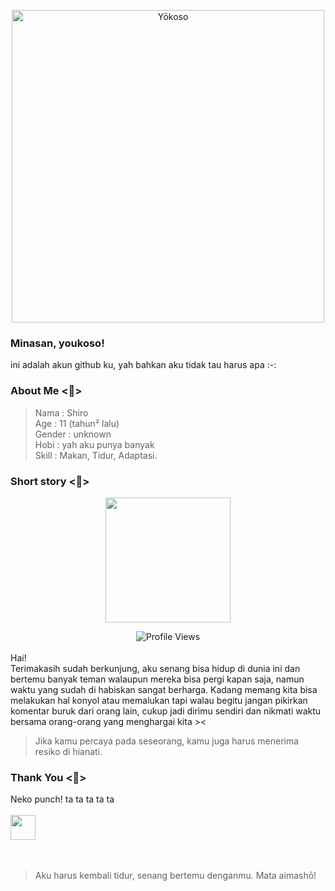 
<p align="center">
  <img src="https://files.catbox.moe/q7ihpu.jpg" width="500px" alt="Yōkoso">
</p>

### Minasan, youkoso!
ini adalah akun github ku, yah bahkan aku tidak tau harus apa :-:

### About Me <🪻>
> Nama   : Shiro <br>
> Age    : 11 (tahun² lalu) <br>
> Gender : unknown <br>
> Hobi   : yah aku punya banyak <br>
> Skill  : Makan, Tidur, Adaptasi.

### Short story <🌿>


<p align="center">
  <img src="https://files.catbox.moe/szp6b6.jpg" width="200" 
</p>
  <div align="center">
  <img src="https://komarev.com/ghpvc/?username=shiro-nesu&color=brightgreen&style=plastic&label=Profile+Views" alt="Profile Views">
</div>
<br> 
Hai! <br>
Terimakasih sudah berkunjung, aku senang bisa hidup di dunia ini dan bertemu banyak teman walaupun mereka bisa pergi kapan saja, namun waktu yang sudah di habiskan sangat berharga. Kadang memang kita bisa melakukan hal konyol atau memalukan tapi walau begitu jangan pikirkan komentar buruk dari orang lain, cukup jadi dirimu sendiri dan nikmati waktu bersama orang-orang yang menghargai kita ><
<br> 

> Jika kamu percaya pada seseorang, kamu juga harus menerima resiko di hianati.
### Thank You <🪷>
Neko punch! ta ta ta ta ta
<br><br>
<img src="https://user-images.githubusercontent.com/74038190/212284158-e840e285-664b-44d7-b79b-e264b5e54825.gif" height="40" />
<br><br><br>
> Aku harus kembali tidur, senang bertemu denganmu. Mata aimashō!
